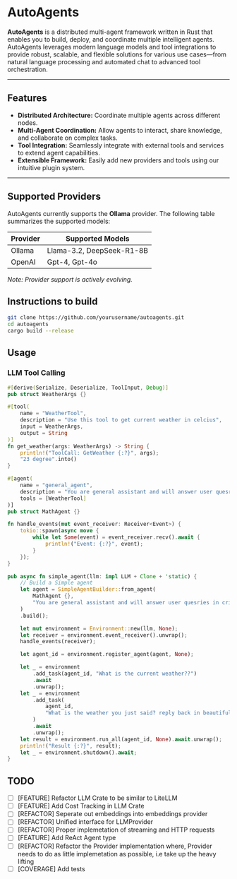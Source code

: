 # AutoAgents

**AutoAgents** is a distributed multi-agent framework written in Rust that enables you to build, deploy, and coordinate multiple intelligent agents. AutoAgents leverages modern language models and tool integrations to provide robust, scalable, and flexible solutions for various use cases—from natural language processing and automated chat to advanced tool orchestration.

---

## Features

- **Distributed Architecture:** Coordinate multiple agents across different nodes.
- **Multi-Agent Coordination:** Allow agents to interact, share knowledge, and collaborate on complex tasks.
- **Tool Integration:** Seamlessly integrate with external tools and services to extend agent capabilities.
- **Extensible Framework:** Easily add new providers and tools using our intuitive plugin system.

---

## Supported Providers

AutoAgents currently supports the **Ollama** provider. The following table summarizes the supported models:

| Provider | Supported Models               |
|----------|--------------------------------|
| Ollama   | Llama-3.2, DeepSeek-R1-8B      |
| OpenAI   | Gpt-4, Gpt-4o                    |

*Note: Provider support is actively evolving.*


## Instructions to build
```sh
git clone https://github.com/yourusername/autoagents.git
cd autoagents
cargo build --release
```

## Usage

### LLM Tool Calling
```rs
#[derive(Serialize, Deserialize, ToolInput, Debug)]
pub struct WeatherArgs {}

#[tool(
    name = "WeatherTool",
    description = "Use this tool to get current weather in celcius",
    input = WeatherArgs,
    output = String
)]
fn get_weather(args: WeatherArgs) -> String {
    println!("ToolCall: GetWeather {:?}", args);
    "23 degree".into()
}

#[agent(
    name = "general_agent",
    description = "You are general assistant and will answer user quesries in crips manner.",
    tools = [WeatherTool]
)]
pub struct MathAgent {}

fn handle_events(mut event_receiver: Receiver<Event>) {
    tokio::spawn(async move {
        while let Some(event) = event_receiver.recv().await {
            println!("Event: {:?}", event);
        }
    });
}

pub async fn simple_agent(llm: impl LLM + Clone + 'static) {
    // Build a Simple agent
    let agent = SimpleAgentBuilder::from_agent(
        MathAgent {},
        "You are general assistant and will answer user quesries in crips manner.".into(),
    )
    .build();

    let mut environment = Environment::new(llm, None);
    let receiver = environment.event_receiver().unwrap();
    handle_events(receiver);

    let agent_id = environment.register_agent(agent, None);

    let _ = environment
        .add_task(agent_id, "What is the current weather??")
        .await
        .unwrap();
    let _ = environment
        .add_task(
            agent_id,
            "What is the weather you just said? reply back in beautiful format.",
        )
        .await
        .unwrap();
    let result = environment.run_all(agent_id, None).await.unwrap();
    println!("Result {:?}", result);
    let _ = environment.shutdown().await;
}
```

## TODO
- [ ] [FEATURE] Refactor LLM Crate to be similar to LiteLLM
- [ ] [FEATURE] Add Cost Tracking in LLM Crate
- [ ] [REFACTOR] Seperate out embeddings into embeddings provider
- [ ] [REFACTOR] Unified interface for LLMProvider
- [ ] [REFACTOR] Proper implemetation of streaming and HTTP requests
- [ ] [FEATURE] Add ReAct Agent type
- [ ] [REFACTOR] Refactor the Provider implementation where, Provider needs to do as little implemetation as possible,
  i.e take up the heavy lifting
- [ ] [COVERAGE] Add tests
